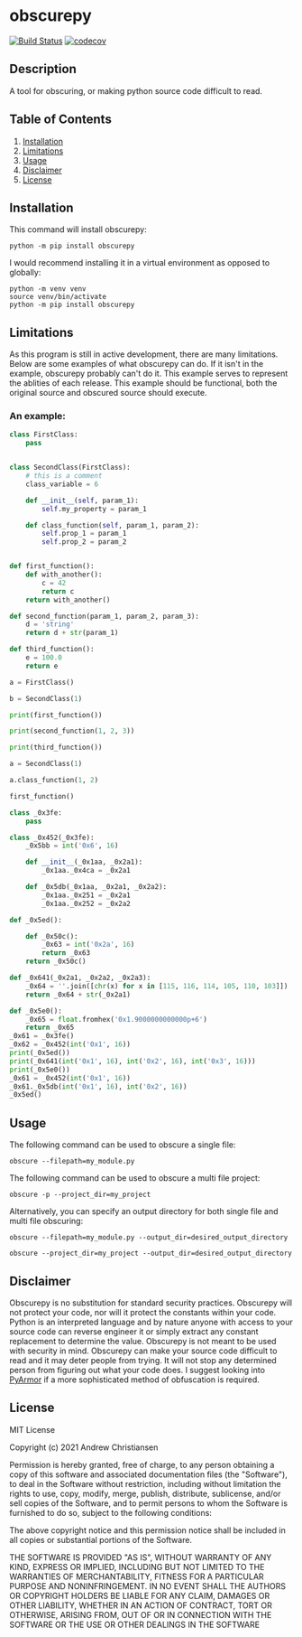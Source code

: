 # obscurepy
[![Build Status](https://travis-ci.com/DrewTChrist/obscurepy.svg?branch=master)](https://travis-ci.com/DrewTChrist/obscurepy)
[![codecov](https://codecov.io/gh/DrewTChrist/obscurepy/branch/master/graph/badge.svg?token=2LN7K8W2PZ)](https://codecov.io/gh/DrewTChrist/obscurepy)

## Description
A tool for obscuring, or making python source code difficult to read.

## Table of Contents

1. [Installation](#installation)
2. [Limitations](#limitations)
3. [Usage](#usage)
4. [Disclaimer](#disclaimer)
5. [License](#license)

## Installation
This command will install obscurepy:
```shell
python -m pip install obscurepy
```
I would recommend installing it in a virtual environment as opposed to globally:
```shell
python -m venv venv
source venv/bin/activate
python -m pip install obscurepy
```

## Limitations
As this program is still in active development, there are many limitations. Below are some examples of what obscurepy
can do. If it isn't in the example, obscurepy probably can't do it. This example serves to represent the ablities
of each release. This example should be functional, both the original source and obscured source should execute.

### An example:
```python
class FirstClass:
    pass


class SecondClass(FirstClass):
    # this is a comment
    class_variable = 6

    def __init__(self, param_1):
        self.my_property = param_1

    def class_function(self, param_1, param_2):
        self.prop_1 = param_1
        self.prop_2 = param_2


def first_function():
    def with_another():
        c = 42
        return c
    return with_another()

def second_function(param_1, param_2, param_3):
    d = 'string'
    return d + str(param_1)

def third_function():
    e = 100.0
    return e

a = FirstClass()

b = SecondClass(1)

print(first_function())

print(second_function(1, 2, 3))

print(third_function())

a = SecondClass(1)

a.class_function(1, 2)

first_function()
```
```python
class _0x3fe:
    pass

class _0x452(_0x3fe):
    _0x5bb = int('0x6', 16)

    def __init__(_0x1aa, _0x2a1):
        _0x1aa._0x4ca = _0x2a1

    def _0x5db(_0x1aa, _0x2a1, _0x2a2):
        _0x1aa._0x251 = _0x2a1
        _0x1aa._0x252 = _0x2a2

def _0x5ed():

    def _0x50c():
        _0x63 = int('0x2a', 16)
        return _0x63
    return _0x50c()

def _0x641(_0x2a1, _0x2a2, _0x2a3):
    _0x64 = ''.join([chr(x) for x in [115, 116, 114, 105, 110, 103]])
    return _0x64 + str(_0x2a1)

def _0x5e0():
    _0x65 = float.fromhex('0x1.9000000000000p+6')
    return _0x65
_0x61 = _0x3fe()
_0x62 = _0x452(int('0x1', 16))
print(_0x5ed())
print(_0x641(int('0x1', 16), int('0x2', 16), int('0x3', 16)))
print(_0x5e0())
_0x61 = _0x452(int('0x1', 16))
_0x61._0x5db(int('0x1', 16), int('0x2', 16))
_0x5ed()
```

## Usage
The following command can be used to obscure a single file:
```shell
obscure --filepath=my_module.py
```

The following command can be used to obscure a multi file project:
```shell
obscure -p --project_dir=my_project
```

Alternatively, you can specify an output directory for both single file and multi file obscuring:
```shell
obscure --filepath=my_module.py --output_dir=desired_output_directory
```
```shell
obscure --project_dir=my_project --output_dir=desired_output_directory
```

## Disclaimer
Obscurepy is no substitution for standard security practices. Obscurepy will not protect your code, nor will it
protect the constants within your code. Python is an interpreted language and by nature anyone with access
to your source code can reverse engineer it or simply extract any constant replacement to determine the value.
Obscurepy is not meant to be used with security in mind. Obscurepy can make your source code difficult to read and it
may deter people from trying. It will not stop any determined person from figuring out what your code does. I suggest
looking into [PyArmor](https://github.com/dashingsoft/pyarmor) if a more sophisticated method of obfuscation is required.

## License
MIT License

Copyright (c) 2021 Andrew Christiansen

Permission is hereby granted, free of charge, to any person obtaining a copy
of this software and associated documentation files (the "Software"), to deal
in the Software without restriction, including without limitation the rights
to use, copy, modify, merge, publish, distribute, sublicense, and/or sell
copies of the Software, and to permit persons to whom the Software is
furnished to do so, subject to the following conditions:

The above copyright notice and this permission notice shall be included in all
copies or substantial portions of the Software.

THE SOFTWARE IS PROVIDED "AS IS", WITHOUT WARRANTY OF ANY KIND, EXPRESS OR
IMPLIED, INCLUDING BUT NOT LIMITED TO THE WARRANTIES OF MERCHANTABILITY,
FITNESS FOR A PARTICULAR PURPOSE AND NONINFRINGEMENT. IN NO EVENT SHALL THE
AUTHORS OR COPYRIGHT HOLDERS BE LIABLE FOR ANY CLAIM, DAMAGES OR OTHER
LIABILITY, WHETHER IN AN ACTION OF CONTRACT, TORT OR OTHERWISE, ARISING FROM,
OUT OF OR IN CONNECTION WITH THE SOFTWARE OR THE USE OR OTHER DEALINGS IN THE
SOFTWARE
